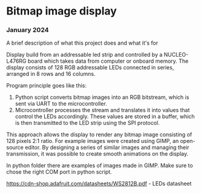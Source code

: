 
# Bitmap image display
### January 2024

A brief description of what this project does and what it's for

Display build from an addressable led strip and controlled by a NUCLEO-L476RG board which takes data from computer or onboard memory. The display consists of 128 RGB addressable LEDs connected in series, arranged in 8 rows and 16 columns.

Program principle goes like this:  
1. Python script converts bitmap images into an RGB bitstream, which is sent via UART to the microcontroller.
2. Microcontroller processes the stream and translates it into values that control the LEDs accordingly. These values are stored in a buffer, which is then transmitted to the LED strip using the SPI protocol.

This approach allows the display to render any bitmap image consisting of 128 pixels 2:1 ratio. For example images were created using GIMP, an open-source editor. By designing a series of similar images and managing their transmission, it was possible to create smooth animations on the display.

In python folder there are examples of images made in GIMP. Make sure to chose the right COM port in python script.

https://cdn-shop.adafruit.com/datasheets/WS2812B.pdf - LEDs datasheet
